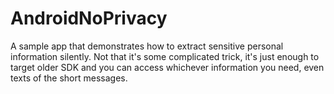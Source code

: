 # AndroidNoPrivacy
A sample app that demonstrates how to extract sensitive personal information silently. Not that it's some complicated trick, it's just enough to target older SDK and you can access whichever information you need, even texts of the short messages.
